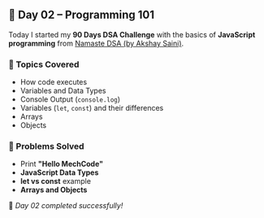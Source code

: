 ## 🧠 Day 02 – Programming 101

Today I started my **90 Days DSA Challenge** with the basics of **JavaScript programming** from [Namaste DSA (by Akshay Saini)](@akshaymarch7).

### 📘 Topics Covered
- How code executes  
- Variables and Data Types  
- Console Output (`console.log`)  
- Variables (`let`, `const`) and their differences  
- Arrays  
- Objects  

### 🧩 Problems Solved
- Print **"Hello MechCode"**  
- **JavaScript Data Types**  
- **let vs const** example  
- **Arrays and Objects**

📅 *Day 02 completed successfully!*
